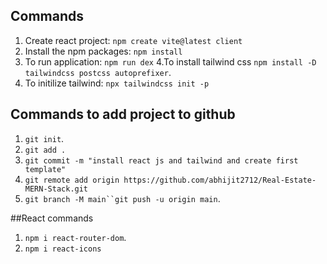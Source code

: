 ## Commands
1. Create react project: `npm create vite@latest client`
2. Install the npm packages: `npm install`
3. To run application: `npm run dex`
4.To install tailwind css `npm install -D tailwindcss postcss autoprefixer`.
5. To initilize tailwind: `npx tailwindcss init -p`


## Commands to add project to github
1. `git init`.
2. `git add .`
3. `git commit -m "install react js and tailwind and create first template"`
4. `git remote add origin https://github.com/abhijit2712/Real-Estate-MERN-Stack.git`
5. `git branch -M main``git push -u origin main`.


##React commands
1. `npm i react-router-dom`.
2. `npm i react-icons`
